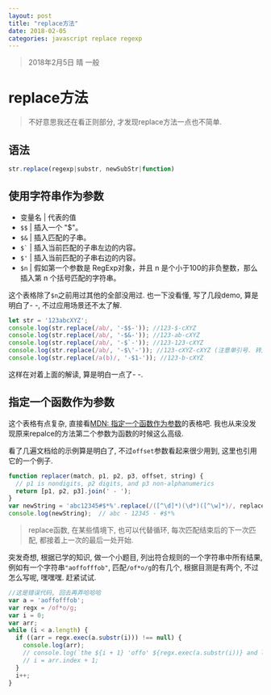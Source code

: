 ```yaml
---
layout: post
title: "replace方法"
date: 2018-02-05
categories: javascript replace regexp
---
```

> 2018年2月5日 晴 一般

# replace方法

> 不好意思我还在看正则部分, 才发现replace方法一点也不简单.

## 语法

```javascript
str.replace(regexp|substr, newSubStr|function)
```

## 使用字符串作为参数

* 变量名 | 代表的值
* `$$` | 插入一个 "$"。
* `$&` | 插入匹配的子串。
* <code>$`</code> | 插入当前匹配的子串左边的内容。
* `$'` | 插入当前匹配的子串右边的内容。
* `$n` | 假如第一个参数是 RegExp对象，并且 n 是个小于100的非负整数，那么插入第 n 个括号匹配的字符串。

这个表格除了`$n`之前用过其他的全部没用过. 也一下没看懂, 写了几段demo, 算是明白了- -, 不过应用场景还不太了解.

```javascript
let str = '123abcXYZ';
console.log(str.replace(/ab/, '-$$-')); //123-$-cXYZ
console.log(str.replace(/ab/, '-$&-')); //123-ab-cXYZ
console.log(str.replace(/ab/, '-$`-')); //123-123-cXYZ
console.log(str.replace(/ab/, '-$\'-')); //123-cXYZ-cXYZ (注意单引号. 转义)
console.log(str.replace(/a(b)/, '-$1-')); //123-b-cXYZ
```

这样在对着上面的解读, 算是明白一点了- -.

## 指定一个函数作为参数

这个表格有点复杂, 直接看[MDN: 指定一个函数作为参数](https://developer.mozilla.org/zh-CN/docs/Web/JavaScript/Reference/Global_Objects/String/replace#%E6%8C%87%E5%AE%9A%E4%B8%80%E4%B8%AA%E5%87%BD%E6%95%B0%E4%BD%9C%E4%B8%BA%E5%8F%82%E6%95%B0)的表格吧. 我也从来没发现原来repalce的方法第二个参数为函数的时候这么高级.

看了几遍文档给的示例算是明白了, 不过`offset`参数看起来很少用到, 这里也引用它的一个例子.

```javascript
function replacer(match, p1, p2, p3, offset, string) {
  // p1 is nondigits, p2 digits, and p3 non-alphanumerics
  return [p1, p2, p3].join(' - ');
}
var newString = 'abc12345#$*%'.replace(/([^\d]*)(\d*)([^\w]*)/, replacer);
console.log(newString);  // abc - 12345 - #$*%
```

> replace函数, 在某些情境下, 也可以代替循环, 每次匹配结束后的下一次匹配, 都接着上一次的最后一处开始.

突发奇想, 根据已学的知识, 做一个小题目, 列出符合规则的一个字符串中所有结果, 例如有一个字符串`"aoffofffob"`, 匹配`/of*o/g`的有几个, 根据目测是有两个, 不过怎么写呢, 嘿嘿嘿. 赶紧试试.

```javascript
//这是错误代码, 回去再弄哈哈哈
var a = 'aoffofffob';
var regx = /of*o/g;
var i = 0;
var arr;
while (i < a.length) {
  if ((arr = regx.exec(a.substr(i))) !== null) {
    console.log(arr);
    // console.log(`the ${i + 1} 'offo' ${regx.exec(a.substr(i))} and lastIndex is ${regx.lastIndex}.`);
    // i = arr.index + 1;
  }
  i++;
}
```
